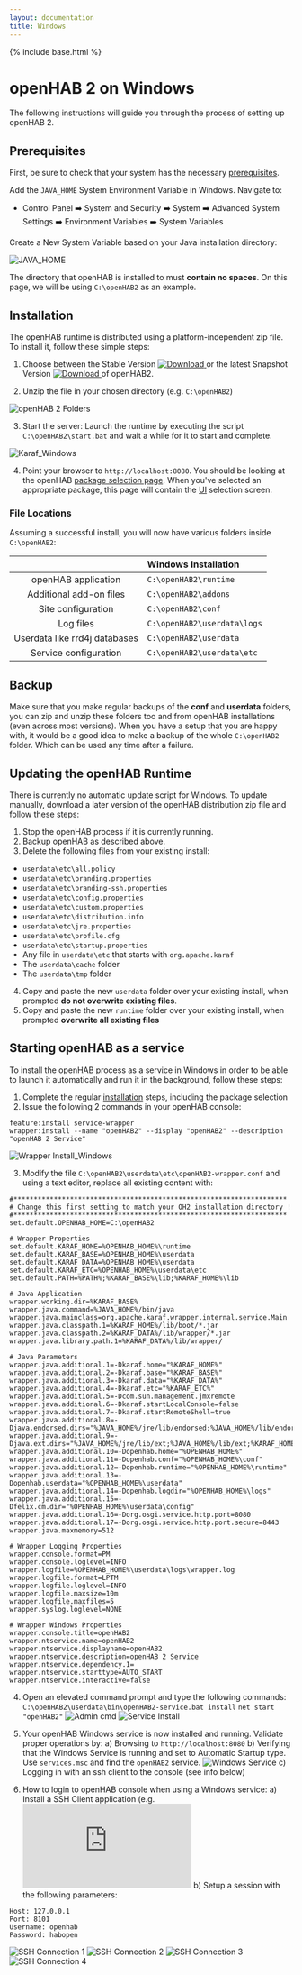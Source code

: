 ```yaml
---
layout: documentation
title: Windows
---
```


{% include base.html %}

# openHAB 2 on Windows

The following instructions will guide you through the process of setting up openHAB 2.

## Prerequisites

First, be sure to check that your system has the necessary [prerequisites]({{base}}/installation/index.html#prerequisites).

Add the `JAVA_HOME` System Environment Variable in Windows. Navigate to:

* Control Panel ➡️ System and Security ➡️ System ➡️ Advanced System Settings ➡️ Environment Variables ➡️ System Variables

Create a New System Variable based on your Java installation directory:

![JAVA_HOME](http://imageshack.com/a/img921/5017/HZjFl6.png)

The directory that openHAB is installed to must **contain no spaces**.
On this page, we will be using `C:\openHAB2` as an example.

## Installation

The openHAB runtime is distributed using a platform-independent zip file. 
To install it, follow these simple steps:

1. Choose between the Stable Version [ ![Download](https://api.bintray.com/packages/openhab/mvn/openhab-distro/images/download.svg) ](https://bintray.com/openhab/mvn/download_file?file_path=org%2Fopenhab%2Fdistro%2Fopenhab%2F2.0.0%2Fopenhab-2.0.0.zip) or the latest Snapshot Version [ ![Download](https://api.bintray.com/packages/openhab/mvn/openhab-distro/images/download.svg?version=2.1.0) ](https://openhab.ci.cloudbees.com/job/openHAB-Distribution/lastSuccessfulBuild/artifact/distributions/openhab/target/openhab-2.1.0-SNAPSHOT.zip) of openHAB2.

2. Unzip the file in your chosen directory (e.g. `C:\openHAB2`)

![openHAB 2 Folders](http://imageshack.com/a/img924/8420/QHo9LU.png)

3. Start the server: Launch the runtime by executing the script `C:\openHAB2\start.bat` and wait a while for it to start and complete.

![Karaf_Windows](http://imageshack.com/a/img921/5466/TOJADy.png)

4. Point your browser to `http://localhost:8080`. You should be looking at the openHAB [package selection page]({{base}}/configuration/packages.html). 
   When you've selected an appropriate package, this page will contain the [UI]({{base}}/addons/uis.html) selection screen.

### File Locations

Assuming a successful install, you will now have various folders inside `C:\openHAB2`:

|                                  | Windows Installation         |
|:--------------------------------:|:-----------------------------|
| openHAB application              | `C:\openHAB2\runtime`        |
| Additional add-on files          | `C:\openHAB2\addons`         |
| Site configuration               | `C:\openHAB2\conf`           |
| Log files                        | `C:\openHAB2\userdata\logs`  |
| Userdata like rrd4j databases    | `C:\openHAB2\userdata`       |
| Service configuration            | `C:\openHAB2\userdata\etc`   |


## Backup

Make sure that you make regular backups of the **conf** and **userdata** folders, you can zip and unzip these folders too and from openHAB installations (even across most versions). 
When you have a setup that you are happy with, it would be a good idea to make a backup of the whole `C:\openHAB2` folder. Which can be used any time after a failure.

## Updating the openHAB Runtime

There is currently no automatic update script for Windows. To update manually, download a later version of the openHAB distribution zip file and follow these steps:

1. Stop the openHAB process if it is currently running.
2. Backup openHAB as described above.
3. Delete the following files from your existing install:
 - `userdata\etc\all.policy`
 - `userdata\etc\branding.properties`
 - `userdata\etc\branding-ssh.properties`
 - `userdata\etc\config.properties`
 - `userdata\etc\custom.properties`
 - `userdata\etc\distribution.info`
 - `userdata\etc\jre.properties`
 - `userdata\etc\profile.cfg`
 - `userdata\etc\startup.properties`
 - Any file in `userdata\etc` that starts with `org.apache.karaf`
 - The `userdata\cache` folder
 - The `userdata\tmp` folder
4. Copy and paste the new `userdata` folder over your existing install, when prompted **do not overwrite existing files**.
5. Copy and paste the new `runtime` folder over your existing install, when prompted **overwrite all existing files**

## Starting openHAB as a service

To install the openHAB process as a service in Windows in order to be able to launch it automatically and run it in the background, follow these steps:

1. Complete the regular [installation]({{base}}/installation/windows.html#installation) steps, including the package selection
2. Issue the following 2 commands in your openHAB console:
```
feature:install service-wrapper
wrapper:install --name "openHAB2" --display "openHAB2" --description "openHAB 2 Service"
```
![Wrapper Install_Windows](http://imageshack.com/a/img922/1700/teZEiW.jpg)

3. Modify the file `C:\openHAB2\userdata\etc\openHAB2-wrapper.conf` and using a text editor, replace all existing content with:
```
#********************************************************************
# Change this first setting to match your OH2 installation directory !
#********************************************************************
set.default.OPENHAB_HOME=C:\openHAB2

# Wrapper Properties
set.default.KARAF_HOME=%OPENHAB_HOME%\runtime
set.default.KARAF_BASE=%OPENHAB_HOME%\userdata
set.default.KARAF_DATA=%OPENHAB_HOME%\userdata
set.default.KARAF_ETC=%OPENHAB_HOME%\userdata\etc
set.default.PATH=%PATH%;%KARAF_BASE%\lib;%KARAF_HOME%\lib

# Java Application
wrapper.working.dir=%KARAF_BASE%
wrapper.java.command=%JAVA_HOME%/bin/java
wrapper.java.mainclass=org.apache.karaf.wrapper.internal.service.Main
wrapper.java.classpath.1=%KARAF_HOME%/lib/boot/*.jar
wrapper.java.classpath.2=%KARAF_DATA%/lib/wrapper/*.jar
wrapper.java.library.path.1=%KARAF_DATA%/lib/wrapper/

# Java Parameters
wrapper.java.additional.1=-Dkaraf.home="%KARAF_HOME%"
wrapper.java.additional.2=-Dkaraf.base="%KARAF_BASE%"
wrapper.java.additional.3=-Dkaraf.data="%KARAF_DATA%"
wrapper.java.additional.4=-Dkaraf.etc="%KARAF_ETC%"
wrapper.java.additional.5=-Dcom.sun.management.jmxremote
wrapper.java.additional.6=-Dkaraf.startLocalConsole=false
wrapper.java.additional.7=-Dkaraf.startRemoteShell=true
wrapper.java.additional.8=-Djava.endorsed.dirs="%JAVA_HOME%/jre/lib/endorsed;%JAVA_HOME%/lib/endorsed;%KARAF_HOME%/lib/endorsed"
wrapper.java.additional.9=-Djava.ext.dirs="%JAVA_HOME%/jre/lib/ext;%JAVA_HOME%/lib/ext;%KARAF_HOME%/lib/ext"
wrapper.java.additional.10=-Dopenhab.home="%OPENHAB_HOME%"
wrapper.java.additional.11=-Dopenhab.conf="%OPENHAB_HOME%\conf"
wrapper.java.additional.12=-Dopenhab.runtime="%OPENHAB_HOME%\runtime"
wrapper.java.additional.13=-Dopenhab.userdata="%OPENHAB_HOME%\userdata"
wrapper.java.additional.14=-Dopenhab.logdir="%OPENHAB_HOME%\logs"
wrapper.java.additional.15=-Dfelix.cm.dir="%OPENHAB_HOME%\userdata\config"
wrapper.java.additional.16=-Dorg.osgi.service.http.port=8080
wrapper.java.additional.17=-Dorg.osgi.service.http.port.secure=8443
wrapper.java.maxmemory=512

# Wrapper Logging Properties
wrapper.console.format=PM
wrapper.console.loglevel=INFO
wrapper.logfile=%OPENHAB_HOME%\userdata\logs\wrapper.log
wrapper.logfile.format=LPTM
wrapper.logfile.loglevel=INFO
wrapper.logfile.maxsize=10m
wrapper.logfile.maxfiles=5
wrapper.syslog.loglevel=NONE

# Wrapper Windows Properties
wrapper.console.title=openHAB2
wrapper.ntservice.name=openHAB2
wrapper.ntservice.displayname=openHAB2
wrapper.ntservice.description=openHAB 2 Service
wrapper.ntservice.dependency.1=
wrapper.ntservice.starttype=AUTO_START
wrapper.ntservice.interactive=false
```

4. Open an elevated command prompt and type the following commands:
`C:\openHAB2\userdata\bin\openHAB2-service.bat install`
`net start "openHAB2"`
![Admin cmd](http://imagizer.imageshack.us/a/img922/2261/Uqqykw.jpg)
![Service Install](http://imagizer.imageshack.us/a/img923/4633/Dr5vOp.jpg)

5. Your openHAB Windows service is now installed and running.  Validate proper operations by:
a) Browsing to `http://localhost:8080`
b) Verifying that the Windows Service is running and set to Automatic Startup type.  Use `services.msc` and find the `openHAB2` service.
![Windows Service](http://imageshack.com/a/img923/5776/5l8PFK.jpg)
c) Logging in with an ssh client to the console (see info below)

6. How to login to openHAB console when using a Windows service:
a) Install a SSH Client application (e.g. ![Xshell 5](https://www.netsarang.com/products/xsh_overview.html)
b) Setup a session with the following parameters:
```
Host: 127.0.0.1
Port: 8101
Username: openhab
Password: habopen
```
![SSH Connection 1](http://imageshack.com/a/img923/6088/xCwFmJ.jpg)
![SSH Connection 2](http://imageshack.com/a/img924/811/Rl7Bpp.jpg)
![SSH Connection 3](http://imageshack.com/a/img923/8652/ijXw6z.jpg)
![SSH Connection 4](http://imageshack.com/a/img922/7899/zUIDvQ.jpg)
